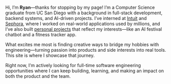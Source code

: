 Hi, I’m **Ryan**—thanks for stopping by my page! I’m a Computer Science graduate from UC San Diego with a background in full-stack development, backend systems, and AI-driven projects. I’ve interned at [Intuit](/experience/intuit) and [Sephora](/experience/sephora), where I worked on real-world applications used by millions, and I’ve also built [personal projects](/projects) that reflect my interests—like an AI festival chatbot and a fitness tracker app.

What excites me most is finding creative ways to bridge my hobbies with engineering—turning passion into products and side interests into real tools. This site is where I showcase that journey.

Right now, I’m actively looking for full-time software engineering opportunities where I can keep building, learning, and making an impact on both the product and the team.